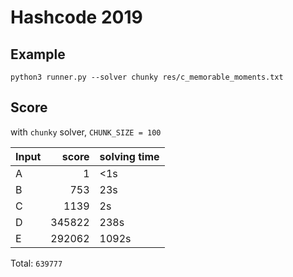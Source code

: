 # Hashcode 2019

## Example

```
python3 runner.py --solver chunky res/c_memorable_moments.txt
```

## Score

with `chunky` solver, `CHUNK_SIZE = 100`


| Input | score  | solving time |
|-------|-------:|--------------|
| A     | 1      | <1s          |
| B     | 753    | 23s          |
| C     | 1139   | 2s           |
| D     | 345822 | 238s         |
| E     | 292062 | 1092s        |

Total: `639777`
